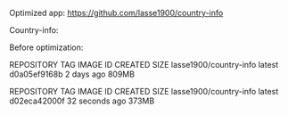 Optimized app: https://github.com/lasse1900/country-info

Country-info:

Before optimization:

  REPOSITORY               TAG       IMAGE ID       CREATED      SIZE
  lasse1900/country-info   latest    d0a05ef9168b   2 days ago   809MB

  REPOSITORY               TAG       IMAGE ID       CREATED              SIZE
  lasse1900/country-info   latest    d02eca42000f   32 seconds ago       373MB

